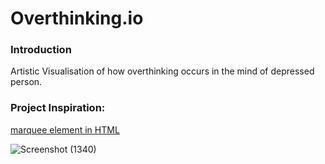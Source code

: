 # Overthinking.io
### Introduction
Artistic Visualisation of how overthinking occurs in the mind of depressed person.

### Project Inspiration:
[marquee element in HTML](https://developer.mozilla.org/en-US/docs/Web/HTML/Element/marquee)


![Screenshot (1340)](https://user-images.githubusercontent.com/79108273/226703362-14dff558-60de-4b27-b494-660219d03701.png)
